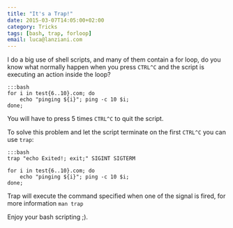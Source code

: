 ```yaml
---
title: "It's a Trap!"
date: 2015-03-07T14:05:00+02:00
category: Tricks
tags: [bash, trap, forloop]
email: luca@lanziani.com
---
```


I do a big use of shell scripts, and many of them contain a for loop, do you know what normally happen when you press `CTRL^C` and the script is executing an action inside the loop?

<!--more-->

    :::bash
    for i in test{6..10}.com; do
        echo "pinging ${i}"; ping -c 10 $i;
    done;

You will have to press 5 times `CTRL^C` to quit the script.

To solve this problem and let the script terminate on the first `CTRL^C` you can use `trap`:

    :::bash
    trap "echo Exited!; exit;" SIGINT SIGTERM

    for i in test{6..10}.com; do
        echo "pinging ${i}"; ping -c 10 $i;
    done;

Trap will execute the command specified when one of the signal is fired, for more information `man trap`

Enjoy your bash scripting ;).
